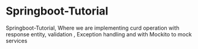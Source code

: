 # Springboot-Tutorial
 Springboot-Tutorial, Where we are implementing curd operation with response entity, validation , Exception handling and with Mockito to mock services
